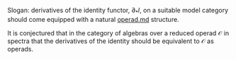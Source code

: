 Slogan: derivatives of the identity functor, $\partial_* I$, on a suitable model category should come equipped with a natural [operad.md](operad.md) structure. 

It is conjectured that in the category of algebras over a reduced operad $\mathcal{O}$ in spectra that the derivatives of the identity should be equivalent to $\mathcal{O}$ as operads. 